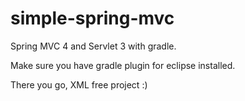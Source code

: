 simple-spring-mvc
=================

Spring MVC 4 and Servlet 3 with gradle.

Make sure you have gradle plugin for eclipse installed.

There you go, XML free project :) 
